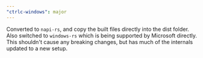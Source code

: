 ```yaml
---
"ctrlc-windows": major
---
```


Converted to `napi-rs`, and copy the built files directly into the dist folder. Also switched to `windows-rs` which is being supported by Microsoft directly. This shouldn't cause any breaking changes, but has much of the internals updated to a new setup.
